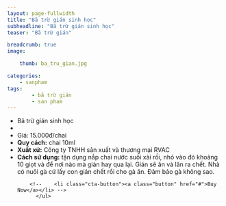 ```yaml
---
layout: page-fullwidth
title: "Bã trừ gián sinh học"
subheadline: "Bã trừ gián sinh học"
teaser: "Bã trừ gián"

breadcrumb: true
image:

    thumb: ba_tru_gian.jpg

categories:
    - sanpham
tags:
        - bã trừ gián
        - san pham
---
```

<!--more-->

<div class="row t60">
          <ul class="pricing-table">
            <li class="title">Bã trừ gián sinh học</li>
            <li class="bullet-item"><a href=""><img src="{{ site.urlimg }}ba_tru_gian.jpg" alt=""></a></li>
            <li class="price">Giá: 15.000đ/chai</li>
            <li class="bullet-item"><b>Quy cách:</b> chai 10ml</li>
            <li class="bullet-item"><b>Xuất xứ:</b> Công ty TNHH sản xuất và thương mại RVAC</li>
            <li class="bullet-item"><b>Cách sử dụng:</b> tận dụng nắp chai nước suối xài rồi, nhỏ vào đó khoảng 10 giọt và để nơi nào mà gián hay qua lại. Gián sẽ ăn và lăn ra chết. Nhà có nuôi gà cứ lấy con gián chết rồi cho gà ăn. Đảm bảo gà không sao.</li>
           
        <!--    <li class="cta-button"><a class="button" href="#">Buy Now</a></li> -->
          </ul>
</div>

